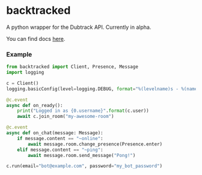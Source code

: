 # backtracked

A python wrapper for the Dubtrack API.
Currently in alpha.

You can find docs [here](http://offbeatwit.ch/backtracked/build/index.html).

### Example

```python
from backtracked import Client, Presence, Message
import logging

c = Client()
logging.basicConfig(level=logging.DEBUG, format="%(levelname)s - %(name)s: %(message)s")

@c.event
async def on_ready():
    print("Logged in as {0.username}".format(c.user))
    await c.join_room("my-awesome-room")

@c.event
async def on_chat(message: Message):
    if message.content == "~online":
        await message.room.change_presence(Presence.enter)
    elif message.content == "~ping":
        await message.room.send_message("Pong!")

c.run(email="bot@example.com", password="my_bot_password")
```
